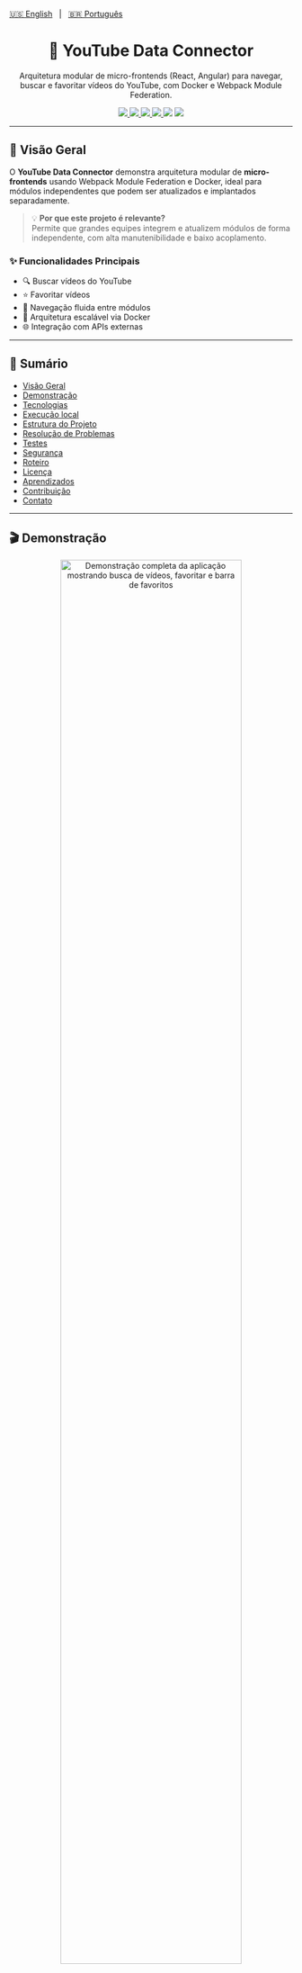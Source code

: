 [🇺🇸 English](./README.md)   |   [🇧🇷 Português](./README-pt.md)

<h1 align="center">🧩 YouTube Data Connector</h1>

<p align="center">
Arquitetura modular de micro-frontends (React, Angular) para navegar, buscar e favoritar vídeos do YouTube, com Docker e Webpack Module Federation.
</p>

<p align="center">
  <a href="https://www.docker.com/">
    <img src="https://img.shields.io/badge/Docker-2CA5E0?style=flat&logo=docker&logoColor=white" />
  </a>
  <a href="https://www.npmjs.com/">
    <img src="https://img.shields.io/badge/npm-CB3837?style=flat&logo=npm&logoColor=white" />
  </a>
  <a href="./LICENSE">
    <img src="https://img.shields.io/badge/license-MIT-yellow?style=flat" />
  </a>
  <a href="https://github.com/marcelonovello/YouTube-Data-Connector/actions/workflows/ci.yml">
    <img src="https://img.shields.io/github/actions/workflow/status/marcelonovello/YouTube-Data-Connector/ci.yml?style=flat&logo=github" />
  </a>
  <img src="https://img.shields.io/github/stars/marcelonovello/YouTube-Data-Connector?style=flat&logo=github" />
  <img src="https://img.shields.io/github/forks/marcelonovello/YouTube-Data-Connector?style=flat&logo=github" />
</p>

---

<a id="visao-geral"></a>
## 🔎 Visão Geral

O **YouTube Data Connector** demonstra arquitetura modular de **micro-frontends** usando Webpack Module Federation e Docker, ideal para módulos independentes que podem ser atualizados e implantados separadamente.  

> 💡 **Por que este projeto é relevante?**  
> Permite que grandes equipes integrem e atualizem módulos de forma independente, com alta manutenibilidade e baixo acoplamento. 

### ✨ Funcionalidades Principais
- 🔍 Buscar vídeos do YouTube
- ⭐ Favoritar vídeos
- 🔄 Navegação fluida entre módulos
- 🐳 Arquitetura escalável via Docker
- 🌐 Integração com APIs externas

---

## 📑 Sumário
- [Visão Geral](#visao-geral)
- [Demonstração](#demonstracao)
- [Tecnologias](#tecnologias-utilizadas)
- [Execução local](#execucao-local)
- [Estrutura do Projeto](#estrutura-do-projeto)
- [Resolução de Problemas](#resolucao-de-problemas)
- [Testes](#testes)
- [Segurança](#seguranca)
- [Roteiro](#roteiro-do-projeto)
- [Licença](#licenca)
- [Aprendizados](#aprendizados)
- [Contribuição](#como-contribuir)
- [Contato](#contato)

---

<a id="demonstracao"></a>
## 🎬 Demonstração

<p align="center">
  <img src="./assets/demo-full.gif" alt="Demonstração completa da aplicação mostrando busca de vídeos, favoritar e barra de favoritos" width="80%" />
</p>

💻 **Deploy ativo:**  
- Frontend: [https://micro-frontends-application.onrender.com/](https://micro-frontends-application.onrender.com/)

---

<a id="tecnologias-utilizadas"></a>
## 🛠️ Tecnologias Utilizadas

| Camada               | Tecnologias / Ferramentas                 |
|----------------------|-----------------------------------------|
| Frontend             | [React](https://react.dev/), [Angular](https://angular.dev/), [Webpack Module Federation](https://webpack.js.org/concepts/module-federation/) |
| Backend / API        | [Node.js](https://nodejs.org/), [Express](https://expressjs.com/) |
| Containerização      | [Docker](https://www.docker.com/), [Docker Compose](https://docs.docker.com/compose/) |
| Integração & Deploy  | [GitHub Actions](https://github.com/features/actions), [Docker Hub](https://hub.docker.com/) |
| Estilo e UI          | [CSS3](https://developer.mozilla.org/en-US/docs/Web/CSS), [HTML5](https://developer.mozilla.org/en-US/docs/Web/HTML), [Material-UI](https://mui.com/), [Tailwind](https://tailwindcss.com/) |

---

<a id="execucao-local"></a>
## 🚀 Execução Local

### ⚙️ Pré-requisitos
- ![JS](https://img.shields.io/badge/JavaScript-F7DF1E?style=flat&logo=javascript&logoColor=black) [JavaScript](https://developer.mozilla.org/en-US/docs/Web/JavaScript)
- ![npm](https://img.shields.io/badge/npm-CB3837?style=flat&logo=npm&logoColor=white) npm
- ![Docker](https://img.shields.io/badge/Docker-2CA5E0?style=flat&logo=docker&logoColor=white) Docker
- **Chave da API do YouTube** na variável `YOUTUBE_API_KEY`

### ⬇️ Instalação Rápida
1️⃣ Clone o repositório:
```bash
git clone https://github.com/marcelonovello/YouTube-Data-Connector.git
cd YouTube-Data-Connector
```
2️⃣ Construir e subir com Docker
```bash
docker compose up --build
```
3️⃣ Acessar os micro-frontends
```bash
Bff: http://localhost:3000 
Drawer: http://localhost:3001 
Video:http://localhost:3002
```

4️⃣ Testar funcionalidades
- 🔍 Buscar vídeos → micro-frontend de vídeo
- ⭐ Favoritar vídeos → Drawer
- 🔄 Navegação entre módulos → links entre micro-frontends

5️⃣ Parar a Aplicação
```bash
docker compose down
```

---

<a id="estrutura-do-projeto"></a>
## 🏗 Estrutura do Projeto

```sh
└── 📦 Micro-Frontends-Application/          # Pasta raiz do projeto de Micro-Frontends
    ├── 📄 README.md                         # Documentação principal do projeto
    ├── 📂 bff/                               # Serviço Backend-for-Frontend
    │   ├── 📄 Dockerfile                     # Instruções Docker para build do BFF
    │   ├── 📄 __test__                       # Pasta contendo testes do BFF
    │   ├── 📄 babel.config.js                # Configuração do Babel
    │   ├── 📄 jest.config.js                 # Configuração do Jest para testes
    │   ├── 📄 jest.setup.js                  # Scripts de setup do Jest
    │   ├── 📄 package-lock.json              # Versões exatas dos pacotes Node instalados
    │   ├── 📄 package.json                   # Dependências Node e scripts
    │   ├── 📄 public                         # Pasta pública de assets estáticos
    │   └── 📄 server.js                       # Ponto de entrada do servidor BFF
    ├── 📄 docker-compose.yml                 # Configuração do Docker Compose
    ├── 📂 mf_drawer/                          # Micro-frontend do componente drawer
    │   ├── 📄 .env.production               # Variáveis de ambiente de produção
    │   ├── 📄 Dockerfile                     # Instruções Docker para mf_drawer
    │   ├── 📄 babel.config.js                # Configuração do Babel
    │   ├── 📄 favorite.html                  # Página HTML de favoritos
    │   ├── 📄 index.html                     # Página HTML principal
    │   ├── 📄 jest.config.js                 # Configuração do Jest
    │   ├── 📄 jest.setup.js                  # Scripts de setup do Jest
    │   ├── 📄 package-lock.json              # Versões exatas dos pacotes Node instalados
    │   ├── 📄 package.json                   # Dependências Node e scripts
    │   ├── 📄 script.js                      # Lógica JavaScript do drawer
    │   ├── 📄 style.css                      # Estilos do drawer
    │   └── 📄 test                           # Pasta de testes
    ├── 📂 mf_video/                           # Micro-frontend do componente de vídeo
    │   ├── 📄 Dockerfile                     # Instruções Docker para mf_video
    │   ├── 📄 __tests__                      # Pasta contendo testes do vídeo
    │   ├── 📄 babel.config.js                # Configuração do Babel
    │   ├── 📄 dist                            # Pasta de saída do build
    │   ├── 📄 index.html                     # Página HTML principal
    │   ├── 📄 jest.config.mjs                # Configuração do módulo Jest
    │   ├── 📄 jest.setup.js                  # Scripts de setup do Jest
    │   ├── 📄 package-lock.json              # Versões exatas dos pacotes Node instalados
    │   ├── 📄 package.json                   # Dependências Node e scripts
    │   ├── 📄 script.js                      # Lógica JavaScript do vídeo
    │   ├── 📄 style.css                      # Estilos do componente de vídeo
    │   ├── 📄 webpack.config.js              # Configuração do Webpack
    │   └── 📄 {                              # Arquivos adicionais ou placeholder
    └── 📄 package-lock.json                   # Versões exatas dos pacotes Node instalados
```

---

<a id="resolucao-de-problemas"></a>
## 🔧 Resolução de Problemas

- ⚠️ **Se as portas já estiverem em uso** → Altere `PORT` em `.env` ou `docker-compose.yml`.  
- 🐛 **Se a YouTube API falhar** → Verifique `YOUTUBE_API_KEY` está correta e habilitada
  
---

<a id="testes"></a>
## 🧪 Testes
Execute testes unitários e de integração em cada micro-frontend:
```bash
  cd mf_video && npm test
```
```bash
  cd ../mf_drawer && npm test
```
```bash
  cd ../bff && npm test
```

---

<a id="seguranca"></a>
## 🔒 Segurança
- 🔐 Mantenha dependências atualizadas com ``npm audit``.
- 🛡️ Habilite **Dependabot** no GitHub para monitorar vulnerabilidades.
- ❌ Nunca exponha ``YOUTUBE_API_KEY`` ou outras chaves sensíveis no repositório.

---

<a id="roteiro-do-projeto"></a>
## 🗺 Roteiro do Projeto

- [X] Arquitetura de micro-frontends implementada
- [ ] Autenticação via OAuth do YouTube.
- [ ] Testes unitários e de integração.
- [ ] CI/CD completo com deploy automático.
- [ ] Monitoramento (Sentry, Prometheus).
- [ ] Melhorias visuais e responsividade dos micro-frontends.
- [ ] Documentação detalhada para cada módulo. 

![Progresso](https://img.shields.io/badge/Progress-40%25-brightgreen)

---

<a id="licenca"></a>
## 📄 Licença

Licença MIT. Consulte o arquivo [LICENSE](LICENSE).

---

<a id="aprendizados"></a>
## 📚 Aprendizados

- ⚡ Aplicação prática de Webpack Module Federation.
- 🐳 Uso de Docker para deploy replicável.
- 🛠️ Integração com YouTube Data API.
- 🌐 Boas práticas de Git, commits e documentação.
- 🎨 Aprimoramento em UI/UX e modularização de código.

---

<a id="como-contribuir"></a>
## 🤝 Como Contribuir

Contribuições são bem-vindas! Siga os passos abaixo para colaborar com este projeto:

1. **Faça um Fork** do repositório.  
2. **Crie uma Branch** para sua feature ou correção:  
  ```bash
   git checkout -b minha-feature
  ```
3. Faça as alterações necessárias no código ou na documentação.
4. Confirme as mudanças (commits) com mensagens claras:
  ```bash
  git commit -m "Adiciona nova funcionalidade X"
  ```
5. Envie para seu Fork:
  ```bash
  git push origin minha-feature
  ```
6. Abra um Pull Request (PR) para a branch main deste repositório.
 ```bash
 💡 Dica: Antes de enviar o PR, verifique se o código segue os padrões definidos e se todos os testes passam.
 ```

---

<a id="contato"></a>
## 📬 Contato

- **Autor:** Marcelo Novello  
- **GitHub:** [marcelonovello](https://github.com/marcelonovello)  
- **LinkedIn:** [Marcelo Novello](https://www.linkedin.com/in/marcelo-novello/)  

---
